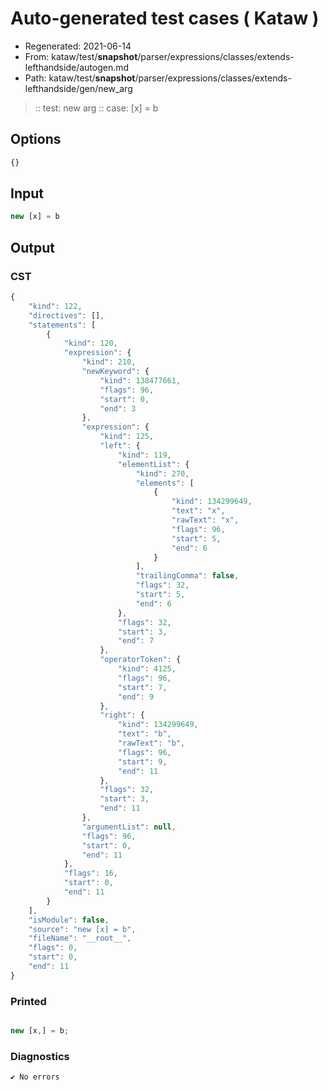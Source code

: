 # Auto-generated test cases ( Kataw )
- Regenerated: 2021-06-14
- From: kataw/test/__snapshot__/parser/expressions/classes/extends-lefthandside/autogen.md
- Path: kataw/test/__snapshot__/parser/expressions/classes/extends-lefthandside/gen/new_arg
> :: test: new arg
> :: case: [x] = b
## Options

`````js
{}
`````
## Input

`````js
new [x] = b
`````
## Output

### CST

```javascript
{
    "kind": 122,
    "directives": [],
    "statements": [
        {
            "kind": 120,
            "expression": {
                "kind": 210,
                "newKeyword": {
                    "kind": 138477661,
                    "flags": 96,
                    "start": 0,
                    "end": 3
                },
                "expression": {
                    "kind": 125,
                    "left": {
                        "kind": 119,
                        "elementList": {
                            "kind": 270,
                            "elements": [
                                {
                                    "kind": 134299649,
                                    "text": "x",
                                    "rawText": "x",
                                    "flags": 96,
                                    "start": 5,
                                    "end": 6
                                }
                            ],
                            "trailingComma": false,
                            "flags": 32,
                            "start": 5,
                            "end": 6
                        },
                        "flags": 32,
                        "start": 3,
                        "end": 7
                    },
                    "operatorToken": {
                        "kind": 4125,
                        "flags": 96,
                        "start": 7,
                        "end": 9
                    },
                    "right": {
                        "kind": 134299649,
                        "text": "b",
                        "rawText": "b",
                        "flags": 96,
                        "start": 9,
                        "end": 11
                    },
                    "flags": 32,
                    "start": 3,
                    "end": 11
                },
                "argumentList": null,
                "flags": 96,
                "start": 0,
                "end": 11
            },
            "flags": 16,
            "start": 0,
            "end": 11
        }
    ],
    "isModule": false,
    "source": "new [x] = b",
    "fileName": "__root__",
    "flags": 0,
    "start": 0,
    "end": 11
}
```

### Printed

```javascript

new [x,] = b;

```

### Diagnostics

```javascript
✔ No errors
```

